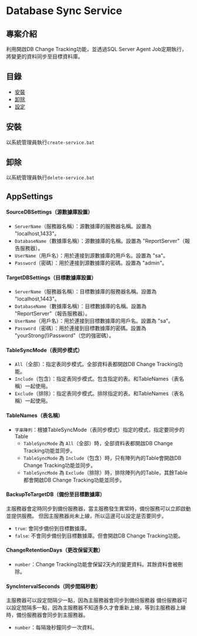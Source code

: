 Database Sync Service
===

## 專案介紹

利用開啟DB Change Tracking功能，並透過SQL Server Agent Job定期執行，將變更的資料同步至目標資料庫。

## 目錄

- [安裝](#安裝)
- [卸除](#卸除)
- [設定](#AppSettings)

## 安裝

以系統管理員執行`create-service.bat`

## 卸除

以系統管理員執行`delete-service.bat`

## AppSettings

#### SourceDBSettings（源數據庫設置）

- `ServerName`（服務器名稱）：源數據庫的服務器名稱。設置為 "localhost,1433"。
- `DatabaseName`（數據庫名稱）：源數據庫的名稱。設置為 "ReportServer"（報告服務器）。
- `UserName`（用戶名）：用於連接到源數據庫的用戶名。設置為 "sa"。
- `Password`（密碼）：用於連接到源數據庫的密碼。設置為 "admin"。

#### TargetDBSettings（目標數據庫設置）

- `ServerName`（服務器名稱）：目標數據庫的服務器名稱。設置為 "localhost,1443"。
- `DatabaseName`（數據庫名稱）：目標數據庫的名稱。設置為 "ReportServer"（報告服務器）。
- `UserName`（用戶名）：用於連接到目標數據庫的用戶名。設置為 "sa"。
- `Password`（密碼）：用於連接到目標數據庫的密碼。設置為 "yourStrong(!)Password"（您的強密碼）。

#### TableSyncMode（表同步模式）

- `All`（全部）：指定表同步模式。全部資料表都開啟DB Change Tracking功能。
- `Include`（包含）：指定表同步模式。包含指定的表。和TableNames（表名稱）一起使用。
- `Exclude`（排除）：指定表同步模式。排除指定的表。和TableNames（表名稱）一起使用。

#### TableNames（表名稱）

- `字串陣列`：根據TableSyncMode（表同步模式）指定的模式，指定要同步的Table
    - `TableSyncMode` 為 `All`（全部）時，全部資料表都開啟DB Change Tracking功能並同步。
    - `TableSyncMode` 為 `Include`（包含）時，只有陣列內的Table會開啟DB Change Tracking功能並同步。
    - `TableSyncMode` 為 `Exclude`（排除）時，排除陣列內的Table，其餘Table都會開啟DB Change Tracking功能並同步。

#### BackupToTargetDB（備份至目標數據庫）

主服務器會定時同步到備份服務器，當主服務發生異常時，備份服務可以立即啟動並提供服務。
但因主服務器尚未上線，所以這邊可以設定是否要同步。

- `true`: 會同步備份到目標數據庫。
- `false`: 不會同步備份到目標數據庫。但會開啟DB Change Tracking功能。

#### ChangeRetentionDays（更改保留天數）

- `number`：Change Tracking功能會保留2天內的變更資料。其餘資料會被刪除。

#### SyncIntervalSeconds（同步間隔秒數）

主服務器可以設定間隔少一點，因為主服務器會同步到備份服務器
備份服務器可以設定間隔多一點，因為主服務器不知道多久才會重新上線，等到主服務器上線時，備份服務器會同步到主服務器。

- `number`：每隔幾秒鐘同步一次資料。
